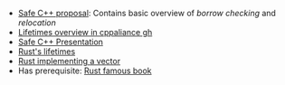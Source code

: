 - [Safe C++ proposal](https://safecpp.org/draft.html): Contains basic overview of *borrow checking* and *relocation*
- [Lifetimes overview in cppaliance gh](https://github.com/cppalliance/safe-cpp/blob/master/lifetimes/P3444R0.md#safe-references)
- [Safe C++ Presentation](https://www.youtube.com/watch?v=5Q1awoAwBgQ)
- [Rust's lifetimes](https://rust-lang.github.io/rfcs/2094-nll.html)
- [Rust implementing a vector](https://doc.rust-lang.org/nomicon/intro.html) 
- Has prerequisite: [Rust famous book](https://doc.rust-lang.org/book/title-page.html)


